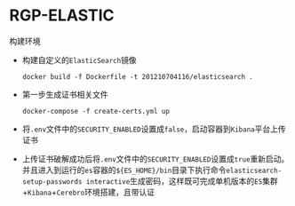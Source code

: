 # RGP-ELASTIC
构建环境

- 构建自定义的`ElasticSearch`镜像

    ```
    docker build -f Dockerfile -t 201210704116/elasticsearch .
    ```

- 第一步生成证书相关文件

    ```
    docker-compose -f create-certs.yml up
    ```

- 将`.env`文件中的`SECURITY_ENABLED`设置成`false`，启动容器到`Kibana`平台上传证书

- 上传证书破解成功后将`.env`文件中的`SECURITY_ENABLED`设置成`true`重新启动。并且进入到运行的`es`容器的`${ES_HOME}/bin`目录下执行命令`elasticsearch-setup-passwords interactive`生成密码，这样既可完成单机版本的`ES`集群+`Kibana`+`Cerebro`环境搭建，且带认证

